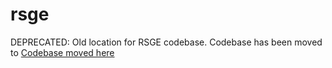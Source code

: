 # rsge
DEPRECATED: Old location for RSGE codebase. Codebase has been moved to 
[Codebase moved here](https://github.com/JordanGunn/rsge)

